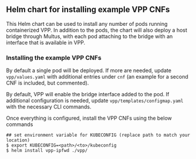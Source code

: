 ## Helm chart for installing example VPP CNFs

This Helm chart can be used to install any number of pods running containerized VPP. In addition to the pods, the chart will also deploy a host bridge through Multus, with each pod attaching to the bridge with an interface that is available in VPP.

### Installing the example VPP CNFs
By default a single pod will be deployed. If more are needed, update `vpp/values.yaml` with additional entries under `cnf` (an example for a second CNF is included, but commented).

By default, VPP will enable the bridge interface added to the pod. If additional configuration is needed, update `vpp/templates/configmap.yaml` with the necessary CLI commands.

Once everything is configured, install the VPP CNFs using the below commands
```
## set environment variable for KUBECONFIG (replace path to match your location)
$ export KUBECONFIG=<path>/<to>/kubeconfig
$ helm install vpp-ipfwd ./vpp/
```
